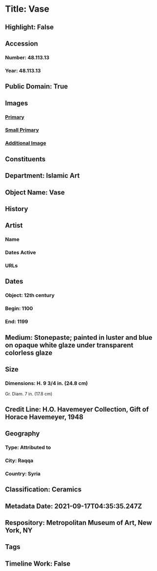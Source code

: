 # Title: Vase
## Highlight: False
## Accession
### Number: 48.113.13
### Year: 48.113.13
## Public Domain: True
## Images
### [Primary](https://images.metmuseum.org/CRDImages/is/original/sf48-113-13a.jpg)
### [Small Primary](https://images.metmuseum.org/CRDImages/is/web-large/sf48-113-13a.jpg)
### [Additional Image](https://images.metmuseum.org/CRDImages/is/original/DT12017.jpg)
## Constituents
## Department: Islamic Art
## Object Name: Vase
## History
## Artist
### Name
### Dates Active
### URLs
## Dates
### Object: 12th century
### Begin: 1100
### End: 1199
## Medium: Stonepaste; painted in luster and blue on opaque white glaze under transparent colorless glaze
## Size
### Dimensions: H. 9 3/4 in. (24.8 cm)
Gr. Diam. 7 in. (17.8 cm)
## Credit Line: H.O. Havemeyer Collection, Gift of Horace Havemeyer, 1948
## Geography
### Type: Attributed to
### City: Raqqa
### Country: Syria
## Classification: Ceramics
## Metadata Date: 2021-09-17T04:35:35.247Z
## Respository: Metropolitan Museum of Art, New York, NY
## Tags
## Timeline Work: False